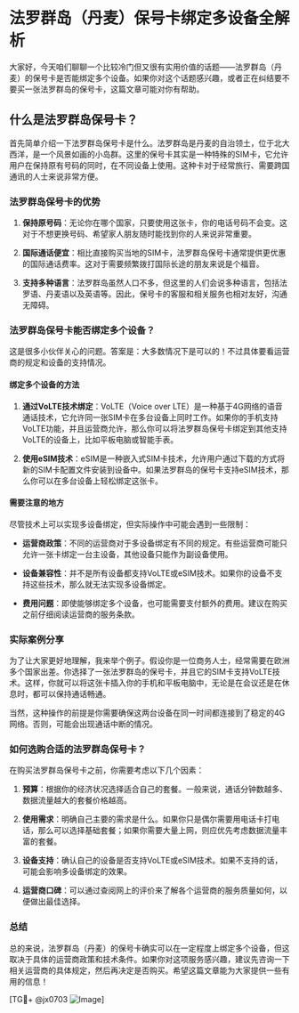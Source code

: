 # 法罗群岛（丹麦）保号卡绑定多设备全解析

大家好，今天咱们聊聊一个比较冷门但又很有实用价值的话题——法罗群岛（丹麦）的保号卡是否能绑定多个设备。如果你对这个话题感兴趣，或者正在纠结要不要买一张法罗群岛的保号卡，这篇文章可能对你有帮助。

## 什么是法罗群岛保号卡？

首先简单介绍一下法罗群岛保号卡是什么。法罗群岛是丹麦的自治领土，位于北大西洋，是一个风景如画的小岛群。这里的保号卡其实是一种特殊的SIM卡，它允许用户在保持原有号码的同时，在不同设备上使用。这种卡对于经常旅行、需要跨国通讯的人士来说非常方便。

### 法罗群岛保号卡的优势

1. **保持原号码**：无论你在哪个国家，只要使用这张卡，你的电话号码不会变。这对于不想更换号码、希望家人朋友随时能找到你的人来说非常重要。
   
2. **国际通话便宜**：相比直接购买当地的SIM卡，法罗群岛保号卡通常提供更优惠的国际通话费率。这对于需要频繁拨打国际长途的朋友来说是个福音。

3. **支持多种语言**：法罗群岛虽然人口不多，但这里的人们会说多种语言，包括法罗语、丹麦语以及英语等。因此，保号卡的客服和相关服务也相对友好，沟通无障碍。

### 法罗群岛保号卡能否绑定多个设备？

这是很多小伙伴关心的问题。答案是：大多数情况下是可以的！不过具体要看运营商的规定和设备的支持情况。

#### 绑定多个设备的方法

1. **通过VoLTE技术绑定**：VoLTE（Voice over LTE）是一种基于4G网络的语音通话技术，它允许同一张SIM卡在多台设备上同时工作。如果你的手机支持VoLTE功能，并且运营商允许，那么你可以将法罗群岛保号卡绑定到其他支持VoLTE的设备上，比如平板电脑或智能手表。

2. **使用eSIM技术**：eSIM是一种嵌入式SIM卡技术，允许用户通过下载的方式将新的SIM卡配置文件安装到设备中。如果法罗群岛的保号卡支持eSIM技术，那么你可以在多台设备上轻松绑定这张卡。

#### 需要注意的地方

尽管技术上可以实现多设备绑定，但实际操作中可能会遇到一些限制：

- **运营商政策**：不同的运营商对于多设备绑定有不同的规定。有些运营商可能只允许一张卡绑定一台主设备，其他设备只能作为副设备使用。
  
- **设备兼容性**：并不是所有设备都支持VoLTE或eSIM技术。如果你的设备不支持这些技术，那么就无法实现多设备绑定。

- **费用问题**：即使能够绑定多个设备，也可能需要支付额外的费用。建议在购买之前仔细阅读运营商的服务条款。

### 实际案例分享

为了让大家更好地理解，我来举个例子。假设你是一位商务人士，经常需要在欧洲多个国家出差。你选择了一张法罗群岛的保号卡，并且它的SIM卡支持VoLTE技术。这样，你就可以将这张卡插入你的手机和平板电脑中，无论是在会议还是在休息时，都可以保持通话畅通。

当然，这种操作的前提是你需要确保这两台设备在同一时间都连接到了稳定的4G网络。否则，可能会出现通话中断的情况。

### 如何选购合适的法罗群岛保号卡？

在购买法罗群岛保号卡之前，你需要考虑以下几个因素：

1. **预算**：根据你的经济状况选择适合自己的套餐。一般来说，通话分钟数越多、数据流量越大的套餐价格越高。

2. **使用需求**：明确自己主要的需求是什么。如果你只是偶尔需要用电话卡打电话，那么可以选择基础套餐；如果你需要大量上网，则应优先考虑数据流量丰富的套餐。

3. **设备支持**：确认自己的设备是否支持VoLTE或eSIM技术。如果不支持的话，可能会影响多设备绑定的效果。

4. **运营商口碑**：可以通过查阅网上的评价来了解各个运营商的服务质量如何，以便做出最佳选择。

### 总结

总的来说，法罗群岛（丹麦）的保号卡确实可以在一定程度上绑定多个设备，但这取决于具体的运营商政策和技术条件。如果你对这项服务感兴趣，建议先咨询一下相关运营商的具体规定，然后再决定是否购买。希望这篇文章能为大家提供一些有用的信息！

[TG💪+ @jx0703 ![Image](https://github.com/user-attachments/assets/dbca1d08-cadb-493c-b0ec-ad6f7a83f270)]